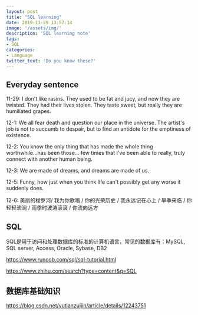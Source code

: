 ```yaml
---
layout: post
title: "SQL learning"
date: 2019-11-29 13:57:14
image: '/assets/img/'
description: 'SQL learning note'
tags:
- SQL
categories:
- Language
twitter_text: 'Do you know these?'
---
```


## Everyday sentence

11-29: I don't like rasins. They used to be fat and jucy, and now they are twisted. They had their lives stolen. They taste sweet, but really they are humiliated grapes.

12-1: We all fear death and question our place in the universe. The artist's job is not to succumb to despair, but to find an antidote for the emptiness of existence.

12-2: You know the only thing that has made the whole thing worthwhile...has been those... few times that I've been able to really, truly connect with another human being.

12-3: We are made of dreams, and dreams are made of us.

12-5: Funny, how just when you think life can't possibly get any worse it suddenly does.

12-6: 美丽的梭罗河/ 我为你歌唱 / 你的光荣历史 / 我永远记在心上 / 旱季来临 / 你轻轻流淌 / 雨季时波涛滚滚 / 你流向远方

## SQL

SQL是用于访问和处理数据库的标准的计算机语言，常见的数据库有：MySQL, SQL server, Access, Oracle, Sybase, DB2

https://www.runoob.com/sql/sql-tutorial.html

https://www.zhihu.com/search?type=content&q=SQL

## 数据库基础知识

https://blog.csdn.net/yutianzuijin/article/details/12243751

